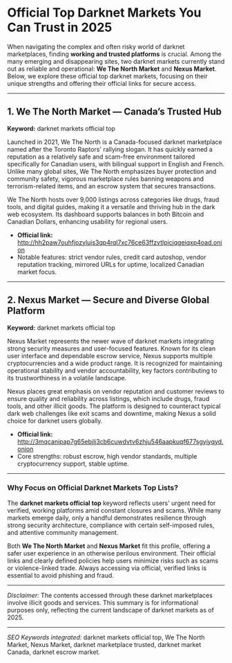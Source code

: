 # Official Top Darknet Markets You Can Trust in 2025

When navigating the complex and often risky world of darknet marketplaces, finding **working and trusted platforms** is crucial. Among the many emerging and disappearing sites, two darknet markets currently stand out as reliable and operational: **We The North Market** and **Nexus Market**. Below, we explore these official top darknet markets, focusing on their unique strengths and offering their official links for secure access.

---

## 1. We The North Market — Canada’s Trusted Hub  
**Keyword:** darknet markets official top  

Launched in 2021, We The North is a Canada-focused darknet marketplace named after the Toronto Raptors' rallying slogan. It has quickly earned a reputation as a relatively safe and scam-free environment tailored specifically for Canadian users, with bilingual support in English and French. Unlike many global sites, We The North emphasizes buyer protection and community safety, vigorous marketplace rules banning weapons and terrorism-related items, and an escrow system that secures transactions.

We The North hosts over 9,000 listings across categories like drugs, fraud tools, and digital guides, making it a versatile and thriving hub in the dark web ecosystem. Its dashboard supports balances in both Bitcoin and Canadian Dollars, enhancing usability for regional users.

- **Official link:** http://hh2paw7ouhfjozylujs3qp4rql7xc76ce63ffzvtlpicjqgeiqxp4oad.onion  
- Notable features: strict vendor rules, credit card autoshop, vendor reputation tracking, mirrored URLs for uptime, localized Canadian market focus.

---

## 2. Nexus Market — Secure and Diverse Global Platform  
**Keyword:** darknet markets official top  

Nexus Market represents the newer wave of darknet markets integrating strong security measures and user-focused features. Known for its clean user interface and dependable escrow service, Nexus supports multiple cryptocurrencies and a wide product range. It is recognized for maintaining operational stability and vendor accountability, key factors contributing to its trustworthiness in a volatile landscape.

Nexus places great emphasis on vendor reputation and customer reviews to ensure quality and reliability across listings, which include drugs, fraud tools, and other illicit goods. The platform is designed to counteract typical dark web challenges like exit scams and downtime, making Nexus a solid choice for darknet users globally.

- **Official link:** http://3mqcanipap7g65ebjlj3cb6cuwdvtv6zhju546aapkuqf677sgyiyqyd.onion  
- Core strengths: robust escrow, high vendor standards, multiple cryptocurrency support, stable uptime.

---

### Why Focus on Official Darknet Markets Top Lists?  
The **darknet markets official top** keyword reflects users' urgent need for verified, working platforms amid constant closures and scams. While many markets emerge daily, only a handful demonstrates resilience through strong security architecture, compliance with certain self-imposed rules, and attentive community management.

Both **We The North Market** and **Nexus Market** fit this profile, offering a safer user experience in an otherwise perilous environment. Their official links and clearly defined policies help users minimize risks such as scams or violence-linked trade. Always accessing via official, verified links is essential to avoid phishing and fraud.

---

*Disclaimer:* The contents accessed through these darknet marketplaces involve illicit goods and services. This summary is for informational purposes only, reflecting the current landscape of darknet markets as of 2025.

---

*SEO Keywords integrated:* darknet markets official top, We The North Market, Nexus Market, darknet marketplace trusted, darknet market Canada, darknet escrow market.